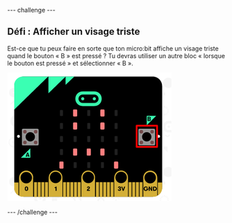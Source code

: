 --- challenge ---

## Défi : Afficher un visage triste

Est-ce que tu peux faire en sorte que ton micro:bit affiche un visage triste quand le bouton « B » est pressé ? Tu devras utiliser un autre bloc « lorsque le bouton est pressé » et sélectionner « B ».

![capture d’écran](images/badge-sad-emulator.png)

--- /challenge ---